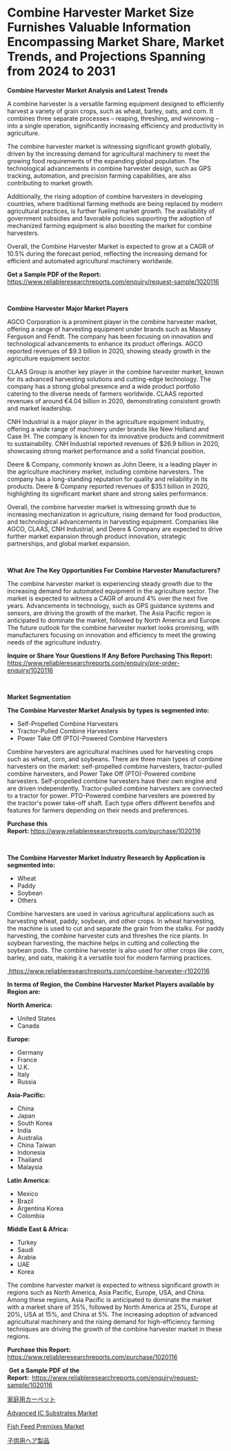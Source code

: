 <p><h1>Combine Harvester Market Size Furnishes Valuable Information Encompassing Market Share, Market Trends, and Projections Spanning from 2024 to 2031</h1></p><p><strong>Combine Harvester Market Analysis and Latest Trends</strong></p>
<p><p>A combine harvester is a versatile farming equipment designed to efficiently harvest a variety of grain crops, such as wheat, barley, oats, and corn. It combines three separate processes – reaping, threshing, and winnowing – into a single operation, significantly increasing efficiency and productivity in agriculture.</p><p>The combine harvester market is witnessing significant growth globally, driven by the increasing demand for agricultural machinery to meet the growing food requirements of the expanding global population. The technological advancements in combine harvester design, such as GPS tracking, automation, and precision farming capabilities, are also contributing to market growth.</p><p>Additionally, the rising adoption of combine harvesters in developing countries, where traditional farming methods are being replaced by modern agricultural practices, is further fueling market growth. The availability of government subsidies and favorable policies supporting the adoption of mechanized farming equipment is also boosting the market for combine harvesters.</p><p>Overall, the Combine Harvester Market is expected to grow at a CAGR of 10.5% during the forecast period, reflecting the increasing demand for efficient and automated agricultural machinery worldwide.</p></p>
<p><strong>Get a Sample PDF of the Report:&nbsp;</strong> <a href="https://www.reliableresearchreports.com/enquiry/request-sample/1020116">https://www.reliableresearchreports.com/enquiry/request-sample/1020116</a></p>
<p>&nbsp;</p>
<p><strong>Combine Harvester Major Market Players</strong></p>
<p><p>AGCO Corporation is a prominent player in the combine harvester market, offering a range of harvesting equipment under brands such as Massey Ferguson and Fendt. The company has been focusing on innovation and technological advancements to enhance its product offerings. AGCO reported revenues of $9.3 billion in 2020, showing steady growth in the agriculture equipment sector.</p><p>CLAAS Group is another key player in the combine harvester market, known for its advanced harvesting solutions and cutting-edge technology. The company has a strong global presence and a wide product portfolio catering to the diverse needs of farmers worldwide. CLAAS reported revenues of around €4.04 billion in 2020, demonstrating consistent growth and market leadership.</p><p>CNH Industrial is a major player in the agriculture equipment industry, offering a wide range of machinery under brands like New Holland and Case IH. The company is known for its innovative products and commitment to sustainability. CNH Industrial reported revenues of $26.9 billion in 2020, showcasing strong market performance and a solid financial position.</p><p>Deere & Company, commonly known as John Deere, is a leading player in the agriculture machinery market, including combine harvesters. The company has a long-standing reputation for quality and reliability in its products. Deere & Company reported revenues of $35.1 billion in 2020, highlighting its significant market share and strong sales performance.</p><p>Overall, the combine harvester market is witnessing growth due to increasing mechanization in agriculture, rising demand for food production, and technological advancements in harvesting equipment. Companies like AGCO, CLAAS, CNH Industrial, and Deere & Company are expected to drive further market expansion through product innovation, strategic partnerships, and global market expansion.</p></p>
<p>&nbsp;</p>
<p><strong>What Are The Key Opportunities For Combine Harvester Manufacturers?</strong></p>
<p><p>The combine harvester market is experiencing steady growth due to the increasing demand for automated equipment in the agriculture sector. The market is expected to witness a CAGR of around 4% over the next five years. Advancements in technology, such as GPS guidance systems and sensors, are driving the growth of the market. The Asia Pacific region is anticipated to dominate the market, followed by North America and Europe. The future outlook for the combine harvester market looks promising, with manufacturers focusing on innovation and efficiency to meet the growing needs of the agriculture industry.</p></p>
<p><strong>Inquire or Share Your Questions If Any Before Purchasing This Report:</strong> <a href="https://www.reliableresearchreports.com/enquiry/pre-order-enquiry/1020116">https://www.reliableresearchreports.com/enquiry/pre-order-enquiry/1020116</a></p>
<p>&nbsp;</p>
<p><strong>Market Segmentation</strong></p>
<p><strong>The Combine Harvester Market Analysis by types is segmented into:</strong></p>
<p><ul><li>Self-Propelled Combine Harvesters</li><li>Tractor-Pulled Combine Harvesters</li><li>Power Take Off (PTO)-Powered Combine Harvesters</li></ul></p>
<p><p>Combine harvesters are agricultural machines used for harvesting crops such as wheat, corn, and soybeans. There are three main types of combine harvesters on the market: self-propelled combine harvesters, tractor-pulled combine harvesters, and Power Take Off (PTO)-Powered combine harvesters. Self-propelled combine harvesters have their own engine and are driven independently. Tractor-pulled combine harvesters are connected to a tractor for power. PTO-Powered combine harvesters are powered by the tractor's power take-off shaft. Each type offers different benefits and features for farmers depending on their needs and preferences.</p></p>
<p><strong>Purchase this Report:&nbsp;</strong><a href="https://www.reliableresearchreports.com/purchase/1020116">https://www.reliableresearchreports.com/purchase/1020116</a></p>
<p>&nbsp;</p>
<p><strong>The Combine Harvester Market Industry Research by Application is segmented into:</strong></p>
<p><ul><li>Wheat</li><li>Paddy</li><li>Soybean</li><li>Others</li></ul></p>
<p><p>Combine harvesters are used in various agricultural applications such as harvesting wheat, paddy, soybean, and other crops. In wheat harvesting, the machine is used to cut and separate the grain from the stalks. For paddy harvesting, the combine harvester cuts and threshes the rice plants. In soybean harvesting, the machine helps in cutting and collecting the soybean pods. The combine harvester is also used for other crops like corn, barley, and oats, making it a versatile tool for modern farming practices.</p></p>
<p><a href="https://www.reliableresearchreports.com/combine-harvester-r1020116">&nbsp;https://www.reliableresearchreports.com/combine-harvester-r1020116</a></p>
<p><strong>In terms of Region, the Combine Harvester Market Players available by Region are:</strong></p>
<p>
    <p> <strong> North America: </strong>
        <ul>
            <li>United States</li>
            <li>Canada</li>
        </ul>
        </p> 
    <p> <strong> Europe: </strong>
        <ul>
            <li>Germany</li>
            <li>France</li>
            <li>U.K.</li>
            <li>Italy</li>
            <li>Russia</li>
        </ul>
        </p> 
    <p> <strong> Asia-Pacific: </strong>
        <ul>
            <li>China</li>
            <li>Japan</li>
            <li>South Korea</li>
            <li>India</li>
            <li>Australia</li>
            <li>China Taiwan</li>
            <li>Indonesia</li>
            <li>Thailand</li>
            <li>Malaysia</li>
        </ul>
        </p> 
    <p> <strong> Latin America: </strong>
        <ul>
            <li>Mexico</li>
            <li>Brazil</li>
            <li>Argentina Korea</li>
            <li>Colombia</li>
        </ul>
        </p> 
    <p> <strong> Middle East & Africa: </strong>
        <ul>
            <li>Turkey</li>
            <li>Saudi</li>
            <li>Arabia</li>
            <li>UAE</li>
            <li>Korea</li>
        </ul>
    </p>
    </p>
<p><p>The combine harvester market is expected to witness significant growth in regions such as North America, Asia Pacific, Europe, USA, and China. Among these regions, Asia Pacific is anticipated to dominate the market with a market share of 35%, followed by North America at 25%, Europe at 20%, USA at 15%, and China at 5%. The increasing adoption of advanced agricultural machinery and the rising demand for high-efficiency farming techniques are driving the growth of the combine harvester market in these regions.</p></p>
<p><strong>Purchase this Report: </strong><a href="https://www.reliableresearchreports.com/purchase/1020116">https://www.reliableresearchreports.com/purchase/1020116</a></p>
<p>&nbsp;<strong>Get a Sample PDF of the Report:&nbsp;&nbsp;</strong><a href="https://www.reliableresearchreports.com/enquiry/request-sample/1020116">https://www.reliableresearchreports.com/enquiry/request-sample/1020116</a></p>
<p><strong></strong></p>
<p><p><a href="https://github.com/Alenaieme/Market-Research-Report-List-1/blob/main/2532367119830.md">家庭用カーペット</a></p><p><a href="https://github.com/jhcraigie/Market-Research-Report-List-3/blob/main/advanced-ic-substrates-market.md">Advanced IC Substrates Market</a></p><p><a href="https://github.com/sonuprakash1/Market-Research-Report-List-3/blob/main/fish-feed-premixes-market.md">Fish Feed Premixes Market</a></p><p><a href="https://github.com/AhmadMann1950/Market-Research-Report-List-1/blob/main/1821679119831.md">子供用ヘア製品</a></p></p>
